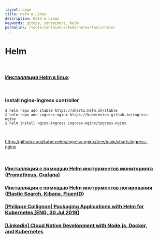 ```yaml
---
layout: page
title: Helm в Linux
description: Helm в Linux
keywords: gitops, containers, helm
permalink: /tools/containers/kubernetes/tools/helm/
---
```


# Helm

<br/>

### [Инсталляция Helm в linux](/tools/containers/kubernetes/tools/helm/setup/)

<br/>

### Install nginx-ingress controller

```
$ helm repo add stable https://charts.helm.sh/stable
$ helm repo add ingress-nginx https://kubernetes.github.io/ingress-nginx
$ helm install nginx-ingress ingress-nginx/ingress-nginx
```

<br/>

https://github.com/kubernetes/ingress-nginx/tree/main/charts/ingress-nginx

<br/>

### [Инсталляция с помощью Helm инструментов мониторинга (Prometheus, Grafana)](/tools/containers/kubernetes/tools/monitoring/prometheus-grafana/setup/helm/)

### [Инсталляция с помощью Helm инструментов логирования (Elastic Search, Kibana, FluentD)](/tools/containers/kubernetes/tools/logging/elastic/setup/helm/)

### [[Philippe Collignon] Packaging Applications with Helm for Kubernetes [ENG, 30 Jul 2019]](https://github.com/webmakaka/Packaging-Applications-with-Helm-for-Kubernetes)

### [[Linkedin] Cloud Native Development with Node.js, Docker, and Kubernetes](https://github.com/webmakaka/Cloud-Native-Development-with-Node.js-Docker-and-Kubernetes)
